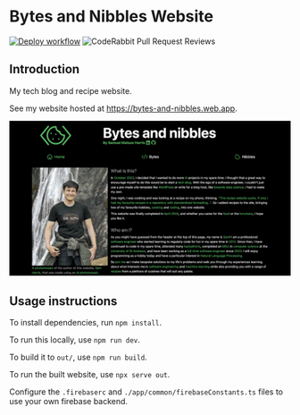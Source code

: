 # Bytes and Nibbles Website
[![Deploy workflow](https://github.com/Samuel-Harris/Bytes-and-Nibbles-Website/actions/workflows/deploy.yml/badge.svg)](https://github.com/Samuel-Harris/Bytes-and-Nibbles-Website/actions/workflows/deploy.yml)
![CodeRabbit Pull Request Reviews](https://img.shields.io/coderabbit/prs/github/Samuel-Harris/Bytes-and-Nibbles-Website?utm_source=oss&utm_medium=github&utm_campaign=Samuel-Harris%2FBytes-and-Nibbles-Website&labelColor=171717&color=FF570A&link=https%3A%2F%2Fcoderabbit.ai&label=CodeRabbit+Reviews)

## Introduction
My tech blog and recipe website.

See my website hosted  at https://bytes-and-nibbles.web.app.

![A screenshot of the 1.0.0 version of the website](website_screenshot.png)

## Usage instructions

To install dependencies, run ```npm install```.

To run this locally, use ```npm run dev```.

To build it to ```out/```, use ```npm run build```.

To run the built website, use ```npx serve out```.

Configure the ```.firebaserc``` and ```./app/common/firebaseConstants.ts``` files to use your own firebase backend.
